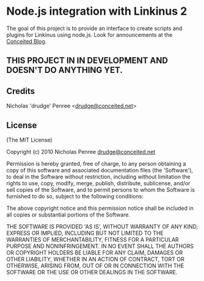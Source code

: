 Node.js integration with Linkinus 2
================================================================

The goal of this project is to provide an interface to create scripts and plugins for Linkinus using node.js. Look for announcements at the [Conceited Blog](http://conceited.net/blog).

THIS PROJECT IN IN DEVELOPMENT AND DOESN'T DO ANYTHING YET. 
-----------------------------------------------------------------------------------------------------------------

Credits
--------
Nicholas 'drudge' Penree <[drudge@conceited.net](mailto:drudge@conceited.net)>

License
-------

(The MIT License)

Copyright (c) 2010 Nicholas Penree <drudge@conceited.net>

Permission is hereby granted, free of charge, to any person obtaining a copy of this software and associated documentation files (the 'Software'), to deal in the Software without restriction, including without limitation the rights to use, copy, modify, merge, publish, distribute, sublicense, and/or sell copies of the Software, and to permit persons to whom the Software is furnished to do so, subject to the following conditions:

The above copyright notice and this permission notice shall be included in all copies or substantial portions of the Software.

THE SOFTWARE IS PROVIDED 'AS IS', WITHOUT WARRANTY OF ANY KIND, EXPRESS OR IMPLIED, INCLUDING BUT NOT LIMITED TO THE WARRANTIES OF MERCHANTABILITY, FITNESS FOR A PARTICULAR PURPOSE AND NONINFRINGEMENT. IN NO EVENT SHALL THE AUTHORS OR COPYRIGHT HOLDERS BE LIABLE FOR ANY CLAIM, DAMAGES OR OTHER LIABILITY, WHETHER IN AN ACTION OF CONTRACT, TORT OR OTHERWISE, ARISING FROM, OUT OF OR IN CONNECTION WITH THE SOFTWARE OR THE USE OR OTHER DEALINGS IN THE SOFTWARE.